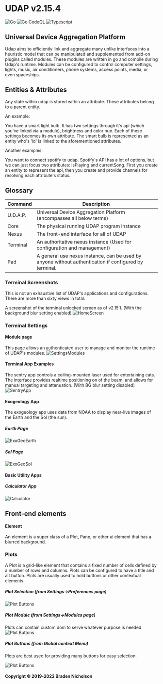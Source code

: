 # UDAP v2.15.4

[![Go](https://github.com/bradenn/udap/actions/workflows/go.yml/badge.svg?branch=main)](https://github.com/bradenn/udap/actions/workflows/go.yml)
[![Go CodeQL](https://github.com/bradenn/udap/actions/workflows/codeql-analysis.yml/badge.svg?branch=main)](https://github.com/bradenn/udap/actions/workflows/codeql-analysis.yml)
[![Typescript](https://github.com/bradenn/udap/actions/workflows/ts.yml/badge.svg)](https://github.com/bradenn/udap/actions/workflows/ts.yml)

## Universal Device Aggregation Platform

Udap aims to efficiently link and aggregate many unlike interfaces into a heuristic model that can be manipulated and
supplemented from add-on plugins called modules. These modules are written in go and compile during Udap's runtime.
Modules can be configured to control computer settings, lights, music, air conditioners, phone systems, access points,
media, or even spaceships.

## Entities & Attributes

Any state within udap is stored within an attribute. These attributes belong to a parent entity.

An example:

You have a smart light bulb. It has two settings through it's api (which you've linked via a module), brightness and
color hue. Each of these settings becomes its own attribute. The smart bulb is represented as an entity who's 'id' is
linked to the aforementioned attributes.

Another examples:

You want to connect spotify to udap. Spotify's API has a lot of options, but we can just focus two attributes:
isPlaying and currentSong. First you create an entity to represent the api, then you create and provide channels for
resolving each attribute's status.

## Glossary

| Command  | Description |
|----------| --- |
| U.D.A.P. | Universal Device Aggregation Platform (encompasses all below terms) |
| Core     | The physical running UDAP program instance |
| Nexus    | The front-end interface for all of UDAP |
| Terminal | An authoritative nexus instance (Used for configuration and management) |
| Pad      | A general use nexus instance, can be used by anyone without authentication if configured by terminal. |

### Terminal Screenshots

This is not an exhaustive list of UDAP's applications and configurations. There are more than sixty views in total.

A screenshot of the terminal unlocked screen as of v2.15.1. (With the background blur setting enabled)
![HomeScreen](./docs/images/home_2.15.1.png)

### Terminal Settings

#### Module page

This page allows an authenticated user to manage and monitor the runtime of UDAP's modules.
![SettingsModules](./docs/images/settings_modules.png)

#### Terminal App Examples

The sentry app controls a ceiling-mounted laser used for entertaining cats. The interface provides realtime positioning
on of the beam, and allows for manual targeting and attenuation.   (With BG blur setting disabled)
![SentryApp](./docs/images/app_sentry.png)

#### Exogeology App

The exogeology app uses data from NOAA to display near-live images of the Earth and the Sol (the sun).

##### Earth Page

![ExoGeoEarth](./docs/images/app_exogeo_earth.png)

##### Sol Page

![ExoGeoSol](./docs/images/app_exogeo_sol.png)

#### Basic Utility Apps

##### Calculator App

![Calculator](./docs/images/app_calculator.png)

## Front-end elements

#### Element

An element is a super class of a Plot, Pane, or other ui element that has a blurred background.

### Plots

A Plot is a grid-like element that contains a fixed number of cells defined by a number of rows and columns.
Plots can be configured to have a title and alt button. Plots are usually used to hold buttons or other contextual
elements.

##### Plot Selection (from Settings->Preferences page)

![Plot Buttons](./docs/images/plot_buttons.png)

##### Plot Module (from Settings->Modules page)

Plots can contain custom dom to serve whatever purpose is needed:
![Plot Buttons](./docs/images/plot_module.png)

##### Plot Buttons (from Global context Menu)

Plots are best used for providing many buttons for easy selection.

![Plot Buttons](./docs/images/plot_multi.png)

#### Copyright &copy; 2019-2022 Braden Nicholson
